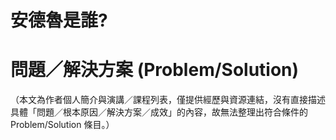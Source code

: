 # 安德魯是誰?

# 問題／解決方案 (Problem/Solution)

（本文為作者個人簡介與演講／課程列表，僅提供經歷與資源連結，沒有直接描述具體「問題／根本原因／解決方案／成效」的內容，故無法整理出符合條件的 Problem/Solution 條目。）